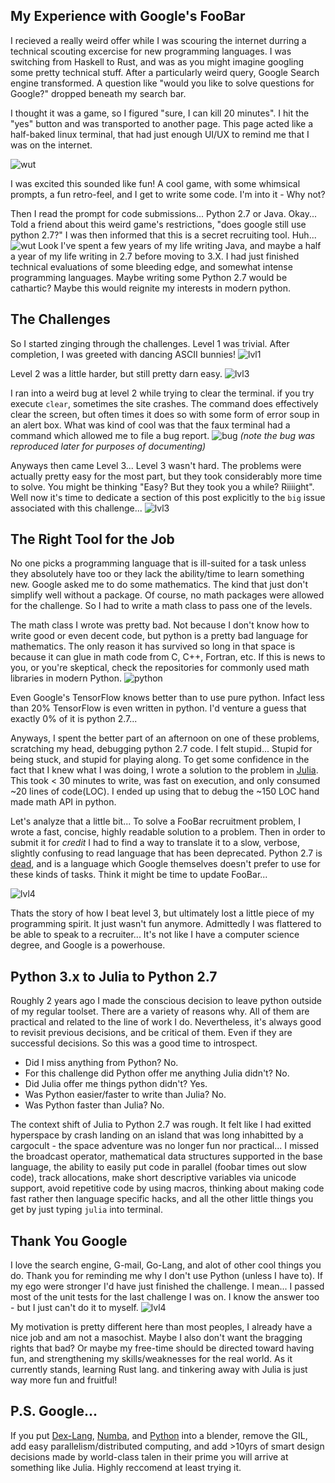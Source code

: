## My Experience with Google's FooBar

I recieved a really weird offer while I was scouring the internet durring a technical scouting excercise for new programming languages. I was switching from Haskell to Rust, and was as you might imagine googling some pretty technical stuff. After a particularly weird query, Google Search engine transformed. A question like "would you like to solve questions for Google?" dropped beneath my search bar.

I thought it was a game, so I figured "sure, I can kill 20 minutes". I hit the "yes" button and was transported to another page. This page acted like a half-baked linux terminal, that had just enough UI/UX to remind me that I was on the internet. 

![wut](EnteringFooBart.png)

I was excited this sounded like fun! A cool game, with some whimsical prompts, a fun retro-feel, and I get to write some code. I'm into it - Why not?

Then I read the prompt for code submissions... Python 2.7 or Java. Okay... Told a friend about this weird game's restrictions, "does google still use python 2.7?" I was then informed that this is a secret recruiting tool. Huh... 
![wut](whypy27.png)
Look I've spent a few years of my life writing Java, and maybe a half a year of my life writing in 2.7 before moving to 3.X. I had just finished technical evaluations of some bleeding edge, and somewhat intense programming languages. Maybe writing some Python 2.7 would be cathartic? Maybe this would reignite my interests in modern python.

## The Challenges
So I started zinging through the challenges. Level 1 was trivial. After completion, I was greeted with dancing ASCII bunnies!
![lvl1](lvl1.png)

Level 2 was a little harder, but still pretty darn easy.
![lvl3](lvl2.png)

I ran into a weird bug at level 2 while trying to clear the terminal. if you try execute `clear`, sometimes the site crashes. The command does effectively clear the screen, but often times it does so with some form of error soup in an alert box. What was kind of cool was that the faux terminal had a command which allowed me to file a bug report.
![bug](Bug.png)
*(note the bug was reproduced later for purposes of documenting)*

Anyways then came Level 3... Level 3 wasn't hard. The problems were actually pretty easy for the most part, but they took considerably more time to solve. You  might be thinking "Easy? But they took you a while? Riiiight". Well now it's time to dedicate a section of this post explicitly to the `big` issue associated with this challenge...
![lvl3](lvl3.png)

## The Right Tool for the Job
No one picks a programming language that is ill-suited for a task unless they absolutely have too or they lack the ability/time to learn something new. Google asked me to do some mathematics. The kind that just don't simplify well without a package. Of course, no math packages were allowed for the challenge. So I had to write a math class to pass one of the levels. 

The math class I wrote was pretty bad. Not because I don't know how to write good or even decent code, but python is a pretty bad language for mathematics. The only reason it has survived so long in that space is because it can glue in math code from C, C++, Fortran, etc. If this is news to you, or you're skeptical, check the repositories for commonly used math libraries in modern Python. 
![python](pythoniscppchangemymind.jpeg)

Even Google's TensorFlow knows better than to use pure python. Infact less than 20% TensorFlow is even written in python. I'd venture a guess that exactly 0% of it is python 2.7...

Anyways, I spent the better part of an afternoon on one of these problems, scratching my head, debugging python 2.7 code. I felt stupid... Stupid for being stuck, and stupid for playing along. To get some confidence in the fact that I knew what I was doing, I wrote a solution to the problem in [Julia](https://julialang.org/). This took < 30 minutes to write, was fast on execution, and only consumed ~20 lines of code(LOC). I ended up using that to debug the ~150 LOC hand made math API in python.

Let's analyze that a little bit... To solve a FooBar recruitment problem, I wrote a fast, concise, highly readable solution to a problem. Then in order to submit it for *credit* I had to find a way to translate it to a slow, verbose, slightly confusing to read language that has been deprecated. Python 2.7 is [dead](https://www.python.org/doc/sunset-python-2/), and is a language which Google themselves doesn't prefer to use for these kinds of tasks. Think it might be time to update FooBar...

![lvl4](lvl4.png)

Thats the story of how I beat level 3, but ultimately lost a little piece of my programming spirit. It just wasn't fun anymore. Admittedly I was flattered to be able to speak to a recruiter... It's not like I have a computer science degree, and Google is a powerhouse.

## Python 3.x to Julia to Python 2.7
Roughly 2 years ago I made the conscious decision to leave python outside of my regular toolset. There are a variety of reasons why. All of them are practical and related to the line of work I do. Nevertheless, it's always good to revisit previous decisions, and be critical of them. Even if they are successful decisions. So this was a good time to introspect.

- Did I miss anything from Python? No.
- For this challenge did Python offer me anything Julia didn't? No.
- Did Julia offer me things python didn't? Yes.
- Was Python easier/faster to write than Julia? No.
- Was Python faster than Julia? No.

The context shift of Julia to Python 2.7 was rough. It felt like I had exitted hyperspace by crash landing on an island that was long inhabitted by a cargocult - the space adventure was no longer fun nor practical... I missed the broadcast operator, mathematical data structures supported in the base language, the ability to easily put code in parallel (foobar times out slow code), track allocations, make short descriptive variables via unicode support, avoid repetitive code by using macros, thinking about making code fast rather then language specific hacks, and all the other little things you get by just typing `julia` into terminal. 

## Thank You Google
I love the search engine, G-mail, Go-Lang, and alot of other cool things you do. Thank you for reminding me why I don't use Python (unless I have to). If my ego were stronger I'd have just finished the challenge. I mean... I passed most of the unit tests for the last challenge I was on. I know the answer too - but I just can't do it to myself. 
![lvl4](lvl4current.png)

My motivation is pretty different here than most peoples, I already have a nice job and am not a masochist. Maybe I also don't want the bragging rights that bad? Or maybe my free-time should be directed toward having fun, and strengthening my skills/weaknesses for the real world. As it currently stands, learning Rust lang. and tinkering away with Julia is just way more fun and fruitful!

## P.S. Google...
If you put [Dex-Lang](https://github.com/google-research/dex-lang), [Numba](https://numba.pydata.org/), and [Python](https://github.com/python/cpython) into a blender, remove the GIL, add easy parallelism/distributed computing, and add >10yrs of smart design decisions made by world-class talen in their prime you will arrive at something like Julia. Highly reccomend at least trying it.
